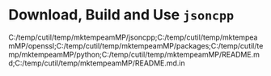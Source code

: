 # Download, Build and Use `jsoncpp`






C:/temp/cutil/temp/mktempeamMP/jsoncpp;C:/temp/cutil/temp/mktempeamMP/openssl;C:/temp/cutil/temp/mktempeamMP/packages;C:/temp/cutil/temp/mktempeamMP/python;C:/temp/cutil/temp/mktempeamMP/README.md;C:/temp/cutil/temp/mktempeamMP/README.md.in






